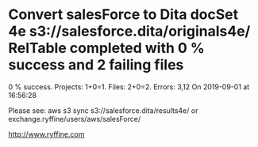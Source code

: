 # Convert salesForce to Dita docSet 4e s3://salesforce.dita/originals4e/ RelTable completed with 0 % success and 2 failing files

0 % success. Projects: 1+0=1.  Files: 2+0=2. Errors: 3,12  On 2019-09-01 at 16:56:28



Please see: aws s3 sync s3://salesforce.dita/results4e/ or exchange.ryffine/users/aws/salesForce/

http://www.ryffine.com
